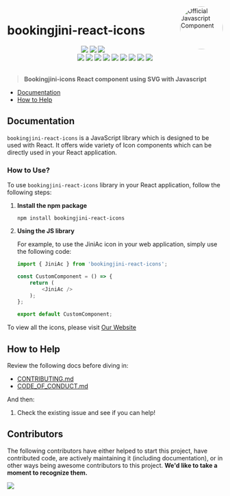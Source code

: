 <a href="https://icons.bookingjini.tech/">
  <img align="right" style="border-radius:50%" width="100" height="100" alt="Official Javascript Component" src="https://icons.bookingjini.tech/logo.png">
</a>

# bookingjini-react-icons

<div align="center">
<img src="https://forthebadge.com/images/badges/built-with-love.svg" />
<img src="https://forthebadge.com/images/badges/uses-brains.svg" />
<img src="https://forthebadge.com/images/badges/powered-by-responsibility.svg" />
<br>
<img src="https://img.shields.io/github/repo-size/Bookingjini-Labs/Bookingjini-icons?style=for-the-badge" />
<img src="https://img.shields.io/github/issues/Bookingjini-Labs/Bookingjini-icons?style=for-the-badge" />
<img src="https://img.shields.io/github/issues-closed-raw/Bookingjini-Labs/Bookingjini-icons?style=for-the-badge" />
<img src="https://img.shields.io/github/stars/Bookingjini-Labs/Bookingjini-icons?style=for-the-badge" />
<img src="https://img.shields.io/github/issues-pr/Bookingjini-Labs/Bookingjini-icons?style=for-the-badge" />
<img  src="https://img.shields.io/github/issues-pr-closed-raw/Bookingjini-Labs/Bookingjini-icons?style=for-the-badge" />
<img src="https://img.shields.io/github/forks/Bookingjini-Labs/Bookingjini-icons?style=for-the-badge" />
<img src="https://img.shields.io/github/last-commit/Bookingjini-Labs/Bookingjini-icons?style=for-the-badge" />
<img src="https://img.shields.io/github/contributors/Bookingjini-Labs/Bookingjini-icons?style=for-the-badge" />
</div>
<br>

> **Bookingjini-icons React component using SVG with Javascript**

- [Documentation](#documentation)
- [How to Help](#how-to-help)

## Documentation

`bookingjini-react-icons` is a JavaScript library which is designed to be used with React. It offers wide variety of Icon components which can be directly used in your React application.

### How to Use?

To use `bookingjini-react-icons` library in your React application, follow the following steps:

1. **Install the npm package**

    ```shell
    npm install bookingjini-react-icons
    ```

2. **Using the JS library**

    For example, to use the JiniAc icon in your web application, simply use the following code:

    ```javascript
    import { JiniAc } from 'bookingjini-react-icons';

    const CustomComponent = () => {
        return (
            <JiniAc />
        );
    };

    export default CustomComponent;
    ```

To view all the icons, please visit <a href="https://icons.bookingjini.tech" target="_blank">Our Website</a>

## How to Help

Review the following docs before diving in:

- [CONTRIBUTING.md](../CONTRIBUTING.md)
- [CODE_OF_CONDUCT.md](../CODE_OF_CONDUCT.md)

And then:

1. Check the existing issue and see if you can help!

## Contributors

The following contributors have either helped to start this project, have contributed
code, are actively maintaining it (including documentation), or in other ways
being awesome contributors to this project. **We'd like to take a moment to recognize them.**

<a href="https://github.com/Bookingjini-Labs/bookingjini-icons/graphs/contributors">
  <img src="https://contrib.rocks/image?repo=Bookingjini-Labs/bookingjini-icons" />
</a>
